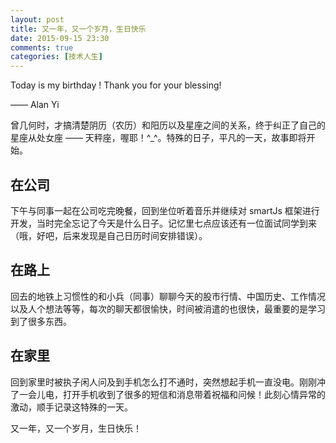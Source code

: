 ```yaml
---
layout: post
title: 又一年，又一个岁月，生日快乐
date: 2015-09-15 23:30
comments: true
categories: [技术人生]
---
```


Today is my birthday ! Thank you for your blessing!

—— Alan Yi

曾几何时，才搞清楚阴历（农历）和阳历以及星座之间的关系，终于纠正了自己的星座从处女座 —— 天秤座，喔耶！^_^。特殊的日子，平凡的一天，故事即将开始。

## 在公司

下午与同事一起在公司吃完晚餐，回到坐位听着音乐并继续对 smartJs 框架进行开发，当时完全忘记了今天是什么日子。记忆里七点应该还有一位面试同学到来（哦，好吧，后来发现是自己日历时间安排错误）。

## 在路上

回去的地铁上习惯性的和小兵（同事）聊聊今天的股市行情、中国历史、工作情况以及人个想法等等，每次的聊天都很愉快，时间被消遣的也很快，最重要的是学习到了很多东西。

## 在家里

回到家里时被执子闲人问及到手机怎么打不通时，突然想起手机一直没电。刚刚冲了一会儿电，打开手机收到了很多的短信和消息带着祝福和问候！此刻心情异常的激动，顺手记录这特殊的一天。

又一年，又一个岁月，生日快乐！
